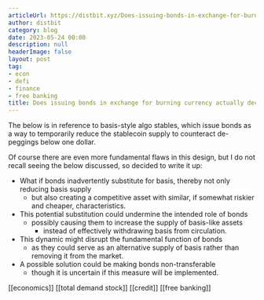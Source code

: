 ```yaml
---
articleUrl: https://distbit.xyz/Does-issuing-bonds-in-exchange-for-burning-currency-actually-decrease-supply
author: distbit
category: blog
date: 2023-05-24 00:00
description: null
headerImage: false
layout: post
tag:
- econ
- defi
- finance
- free banking
title: Does issuing bonds in exchange for burning currency actually decrease supply
---
```


The below is in reference to basis-style algo stables, which issue bonds as a way to temporarily reduce the stablecoin supply to counteract de-peggings below one dollar.

Of course there are even more fundamental flaws in this design, but I do not recall seeing the below discussed, so decided to write it up:

- What if bonds inadvertently substitute for basis, thereby not only reducing basis supply
	- but also creating a competitive asset with similar, if somewhat riskier and cheaper, characteristics.
- This potential substitution could undermine the intended role of bonds
	- possibly causing them to increase the supply of basis-like assets
		- instead of effectively withdrawing basis from circulation.
- This dynamic might disrupt the fundamental function of bonds
	- as they could serve as an alternative supply of basis rather than removing it from the market.
- A possible solution could be making bonds non-transferable
	- though it is uncertain if this measure will be implemented.


[[economics]] [[total demand stock]] [[credit]] [[free banking]]